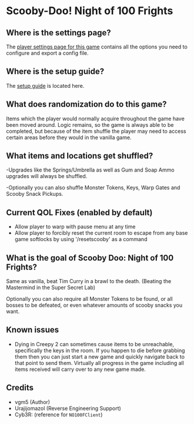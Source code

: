 # Scooby-Doo! Night of 100 Frights

## Where is the settings page?

The [player settings page for this game](../player-settings) contains all the options you need to configure and export a
config file.

## Where is the setup guide?

The [setup guide](/tutorial/Scooby-Doo!%20Night%20of%20100%20Frights/setup/en) is located here.

## What does randomization do to this game?

Items which the player would normally acquire throughout the game have been moved around. Logic remains, so the game is
always able to be completed, but because of the item shuffle the player may need to access certain areas before they
would in the vanilla game.

## What items and locations get shuffled?

-Upgrades like the Springs/Umbrella as well as Gum and Soap Ammo upgrades will always be shuffled. 

-Optionally you can also shuffle Monster Tokens, Keys, Warp Gates and Scooby Snack Pickups.

## Current QOL Fixes (enabled by default)
- Allow player to warp with pause menu at any time
- Allow player to forcibly reset the current room to escape from any base game softlocks by using '/resetscooby' as a command

## What is the goal of Scooby Doo: Night of 100 Frights?

Same as vanilla, beat Tim Curry in a brawl to the death. (Beating the Mastermind in the Super Secret Lab)

Optionally you can also require all Monster Tokens to be found, or all bosses to be defeated, or even whatever amounts of scooby snacks you want.

## Known issues
- Dying in Creepy 2 can sometimes cause items to be unreachable, specifically the keys in the room.  If you happen to die before grabbing them
then you can just start a new game and quickly navigate back to that point to send them.  Virtually all progress in the game including all items received will carry over to any new game made.

## Credits

- vgm5 (Author)
- Urajijomazol (Reverse Engineering Support)
- Cyb3R: (reference for `NO100FClient`)
